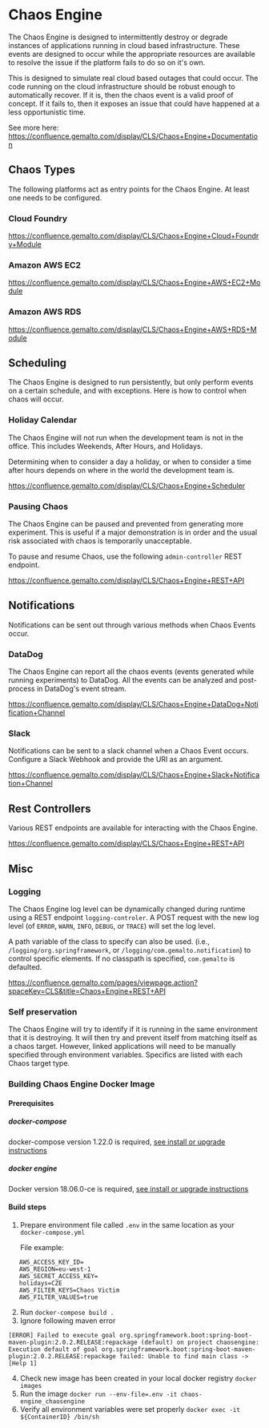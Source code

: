 # Chaos Engine

The Chaos Engine is designed to intermittently destroy or degrade instances of applications running in cloud based infrastructure. These events are designed to occur while the appropriate resources are available to resolve the issue if the platform fails to do so on it's own.

This is designed to simulate real cloud based outages that could occur. The code running on the cloud infrastructure should be robust enough to automatically recover. If it is, then the chaos event is a valid proof of concept. If it fails to, then it exposes an issue that could have happened at a less opportunistic time.

See more here: https://confluence.gemalto.com/display/CLS/Chaos+Engine+Documentation

## Chaos Types
The following platforms act as entry points for the Chaos Engine. At least one needs to be configured.

### Cloud Foundry

https://confluence.gemalto.com/display/CLS/Chaos+Engine+Cloud+Foundry+Module

### Amazon AWS EC2

https://confluence.gemalto.com/display/CLS/Chaos+Engine+AWS+EC2+Module

### Amazon AWS RDS

https://confluence.gemalto.com/display/CLS/Chaos+Engine+AWS+RDS+Module


## Scheduling

The Chaos Engine is designed to run persistently, but only perform events on a certain schedule, and with exceptions. Here is how to control when chaos will occur.

### Holiday Calendar

The Chaos Engine will not run when the development team is not in the office. This includes Weekends, After Hours, and Holidays.

Determining when to consider a day a holiday, or when to consider a time after hours depends on where in the world the development team is.

https://confluence.gemalto.com/display/CLS/Chaos+Engine+Scheduler

### Pausing Chaos

The Chaos Engine can be paused and prevented from generating more experiment. This is useful if a major demonstration is in order and the usual risk associated with chaos is temporarily unacceptable.

To pause and resume Chaos, use the following `admin-controller` REST endpoint.

https://confluence.gemalto.com/display/CLS/Chaos+Engine+REST+API



## Notifications

Notifications can be sent out through various methods when Chaos Events occur.

### DataDog

The Chaos Engine can report all the chaos events (events generated while running experiments) to DataDog. All the events can be analyzed and post-process in DataDog's event stream.

https://confluence.gemalto.com/display/CLS/Chaos+Engine+DataDog+Notification+Channel

### Slack

Notifications can be sent to a slack channel when a Chaos Event occurs. Configure a Slack Webhook and provide the URI as an argument.

https://confluence.gemalto.com/display/CLS/Chaos+Engine+Slack+Notification+Channel

## Rest Controllers

Various REST endpoints are available for interacting with the Chaos Engine.


https://confluence.gemalto.com/display/CLS/Chaos+Engine+REST+API



## Misc

### Logging
The Chaos Engine log level can be dynamically changed during runtime using a REST endpoint `logging-controler`. A POST request with the new log level (of `ERROR`, `WARN`, `INFO`, `DEBUG`, or `TRACE`) will set the log level.

A path variable of the class to specify can also be used. (i.e., `/logging/org.springframework`, or `/logging/com.gemalto.notification`) to control specific elements. If no classpath is specified, `com.gemalto` is defaulted.

https://confluence.gemalto.com/pages/viewpage.action?spaceKey=CLS&title=Chaos+Engine+REST+API

### Self preservation
The Chaos Engine will try to identify if it is running in the same environment that it is destroying. It will then try and prevent itself from matching itself as a chaos target. However, linked applications will need to be manually specified through environment variables. Specifics are listed with each Chaos target type.


### Building Chaos Engine Docker Image

#### Prerequisites

##### docker-compose 
docker-compose version 1.22.0 is required, [see install or upgrade instructions](https://docs.docker.com/compose/install/#install-compose)

##### docker engine
Docker version 18.06.0-ce is required, [see install or upgrade instructions](https://docs.docker.com/install/linux/docker-ce/ubuntu/#install-docker-ce-1)

#### Build steps
1. Prepare environment file called `.env` in the same location as your `docker-compose.yml`

    File example:
```
   AWS_ACCESS_KEY_ID=
   AWS_REGION=eu-west-1
   AWS_SECRET_ACCESS_KEY=
   holidays=CZE
   AWS_FILTER_KEYS=Chaos Victim
   AWS_FILTER_VALUES=true
```
2. Run `docker-compose build .`
3. Ignore following maven error
```
[ERROR] Failed to execute goal org.springframework.boot:spring-boot-maven-plugin:2.0.2.RELEASE:repackage (default) on project chaosengine: Execution default of goal org.springframework.boot:spring-boot-maven-plugin:2.0.2.RELEASE:repackage failed: Unable to find main class -> [Help 1]
```
4. Check new image has been created in your local docker registry `docker images`
5. Run the image `docker run --env-file=.env -it chaos-engine_chaosengine`
6. Verify all environment variables were set properly `docker exec -it ${ContainerID} /bin/sh`